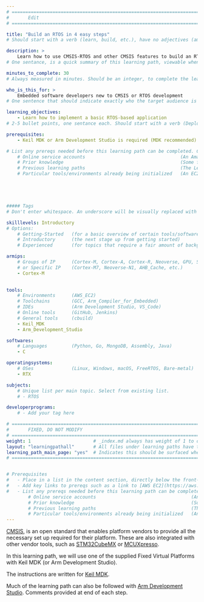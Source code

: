 ```yaml
---
# ================================================================================
#       Edit
# ================================================================================

title: "Build an RTOS in 4 easy steps"
# Should start with a verb (learn, build, etc.), have no adjectives (amazing, cool, etc.), and be as concise as possible.

description: >
    Learn how to use CMSIS-RTOS and other CMSIS features to build an RTOS application using Keil-RTX
# One sentance, is a quick summary of this learning path, viewable when searching through all learning paths. 

minutes_to_complete: 30
# Always measured in minutes. Should be an integer, to complete the learning path (not just read it).

who_is_this_for: >
    Embedded software developers new to CMSIS or RTOS development
# One sentence that should indicate exactly who the target audience is (developers in X industries using Y tools/software for Z use-case).

learning_objectives: 
    - Learn how to implement a basic RTOS-based application
# 2-5 bullet points, one sentance each. Should start with a verb (Deploy, Measure) and indicate the value of the objective if possible.

prerequisites:
    - Keil MDK or Arm Development Studio is required (MDK recommended)

# List any prereqs needed before this learning path can be completed. Can include:
    # Online service accounts                                   (An Amazon Web Services account)
    # Prior knowledge                                           (Some familiarity with embedded programing)
    # Previous learning paths                                   (The Learning Path: Getting Started with Arm Virtual Hardware)
    # Particular tools/environments already being initialized   (An EC2 instance with AVH installed)





##### Tags
# Don't enter whitespace. An underscore will be visually replaced with whitespace.

skilllevels: Introductory
# Options:
    # Getting-Started   (for a basic overview of certain tools/softwares/topics)
    # Introductory      (the next stage up from getting started)
    # Experienced       (for topics that require a fair amount of background knowledge in tools/softwares/topics to complete)

armips:
    # Groups of IP      (Cortex-M, Cortex-A, Cortex-R, Neoverse, GPU, System IP, etc.)
    # or Specific IP    (Cortex-M7, Neoverse-N1, AHB_Cache, etc.)
    - Cortex-M
   

tools:
    # Environments      (AWS_EC2)
    # Toolchains        (GCC, Arm_Compiler_for_Embedded)
    # IDEs              (Arm Development Studio, VS_Code)
    # Online tools      (GitHub, Jenkins)
    # General tools     (cbuild)
    - Keil_MDK
    - Arm_Development_Studio

softwares:
    # Languages         (Python, Go, MongoDB, Assembly, Java)
    - C

operatingsystems:
    # OSes              (Linux, Windows, macOS, FreeRTOS, Bare-metal)
    - RTX

subjects:
    # Unique list per main topic. Select from existing list.
    # - RTOS

developerprograms:
    # - Add your tag here

# ================================================================================
#       FIXED, DO NOT MODIFY
# ================================================================================
weight: 1                       # _index.md always has weight of 1 to order correctly
layout: "learningpathall"       # All files under learning paths have this same wrapper
learning_path_main_page: "yes"  # Indicates this should be surfaced when looking for related content. Only set for _index.md of learning path content.
# ================================================================================


# Prerequisites
#   - Place in a list in the content section, directly below the front-matter. 
#   - Add key links to prereqs such as a link to [AWS EC2](https://aws.amazon.com/ec2/) or a [learning path](/learning-paths/cloud/providers).
#   - List any prereqs needed before this learning path can be completed. Can include:
        # Online service accounts                                   (An Amazon Web Services account)
        # Prior knowledge                                           (Some familiarity with embedded programing)
        # Previous learning paths                                   (The Learning Path: Getting Started with Arm Virtual Hardware)
        # Particular tools/environments already being initialized   (An EC2 instance with AVH installed)
---
```

[CMSIS](https://www.keil.com/pack/doc/CMSIS/General/html/index.html), is an open standard that enables platform vendors to provide all the necessary set up required for their platform. These are also integrated with other vendor tools, such as [STM32CubeMX](https://www.st.com/en/development-tools/stm32cubemx.html) or [MCUXpresso](https://www.nxp.com/design/software/development-software/mcuxpresso-software-and-tools-/mcuxpresso-integrated-development-environment-ide:MCUXpresso-IDE).

In this learning path, we will use one of the supplied Fixed Virtual Platforms with Keil MDK (or Arm Development Studio).

The instructions are written for [Keil MDK](/install-tools/mdk).

Much of the learning path can also be followed with [Arm Development Studio](/install-tools/armds). Comments provided at end of each step.
